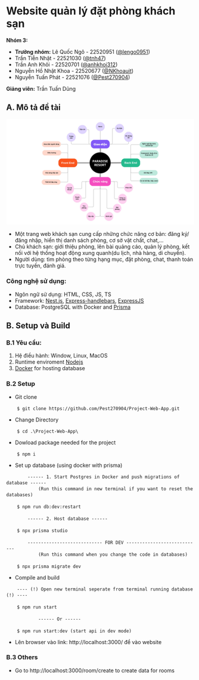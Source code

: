 <!-- (**_This site was built using_**: [GitHub Pages](https://pest270904.github.io/Project-Web-App/) 👈) -->

# Website quản lý đặt phòng khách sạn

**Nhóm 3:**

- **Trưởng nhóm:** Lê Quốc Ngô - 22520951 ([@lengo0951](https://github.com/lengo0951))
- Trần Tiễn Nhật - 22521030 ([@tnh47](https://github.com/tnh47))
- Trần Anh Khôi - 22520701 ([@anhkhoi312](https://github.com/anhkhoi312))
- Nguyễn Hồ Nhật Khoa - 22520677 ([@NKhoauit](https://github.com/NKhoauit))
- Nguyễn Tuấn Phát - 22521076 ([@Pest270904](https://github.com/Pest270904))

**Giảng viên:** Trần Tuấn Dũng

## A. Mô tả đề tài

![](/public/img/general/mindmap.jpg)

- Một trang web khách sạn cung cấp những chức năng cơ bản: đăng ký/đăng nhập, hiển thị danh sách phòng, cơ sở vật chất, chat,...
- Chủ khách sạn: giới thiệu phòng, lên bài quảng cáo, quản lý phòng, kết nối với hệ thống hoạt động xung quanh(du lịch, nhà hàng, di chuyển).
- Người dùng: tìm phòng theo từng hạng mục, đặt phòng, chat, thanh toán trực tuyến, đánh giá.

### Công nghệ sử dụng:

- Ngôn ngữ sử dụng: HTML, CSS, JS, TS
- Framework: [Nest.js](https://nestjs.com/), [Express-handlebars](https://www.npmjs.com/package/express-handlebars), [ExpressJS](https://expressjs.com/)
- Database: PostgreSQL with Docker and [Prisma](https://www.prisma.io/)

## B. Setup và Build

### B.1 Yêu cầu:

1.  Hệ điều hành: Window, Linux, MacOS
2.  Runtime enviroment [Nodejs](https://nodejs.org/en)
3.  [Docker](https://www.docker.com/) for hosting database

### B.2 Setup
- Git clone
```console
    $ git clone https://github.com/Pest270904/Project-Web-App.git
```

- Change Directory
```console
    $ cd .\Project-Web-App\
```

- Dowload package needed for the project
```console
    $ npm i
```

- Set up database (using docker with prisma)
```console
        ------ 1. Start Postgres in Docker and push migrations of database ------
            (Run this command in new terminal if you want to reset the databases)

    $ npm run db:dev:restart

        ------ 2. Host database ------

    $ npx prisma studio

        ---------------------------- FOR DEV ----------------------------
            (Run this command when you change the code in databases)

    $ npx prisma migrate dev
```

- Compile and build
```console
    ---- (!) Open new terminal seperate from terminal running database (!) ----

    $ npm run start

            ------ Or ------
            
    $ npm run start:dev (start api in dev mode)
```

- Lên browser vào link: http://localhost:3000/ để vào website

### B.3 Others
- Go to http://localhost:3000/room/create to create data for rooms